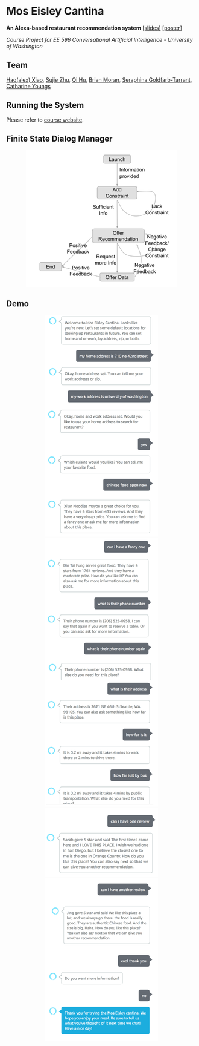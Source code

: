 # Mos Eisley Cantina
**An Alexa-based restaurant recommendation system**  [[slides]](https://hao-fang.github.io/ee596_spr2018/slides/showcase/MosEisleyCantina_slides.pdf) [[poster]](https://hao-fang.github.io/ee596_spr2018/slides/showcase/MosEisleyCantina_poster.pdf)

_Course Project for EE 596 Conversational Artificial Intelligence - University of Washington_ 


## Team 
[Hao(alex) Xiao](https://github.com/AlexXiao95), [Sujie Zhu](https://github.com/sujiezhu), [Qi Hu](https://github.com/eqiihuu), [Brian Moran](https://github.com/bpmoran), [Seraphina Goldfarb-Tarrant](https://github.com/seraphinatarrant),  [Catharine Youngs](https://github.com/cyoungs)


## Running the System

Please refer to [course website](https://hao-fang.github.io/ee596_spr2018/lab1.html).

## Finite State Dialog Manager

<div  align="center"> 
<img src="data/dialogManager.png", width="400">
</div>


## Demo

<div  align="center"> 
<img src="data/demo1.png", width="300">
</div>
<div  align="center"> 
<img src="data/demo2.png", width="300">
</div>
<div  align="center"> 
<img src="data/demo3.png", width="300">
</div>
<div  align="center"> 
<img src="data/demo4.png", width="300">
</div>
